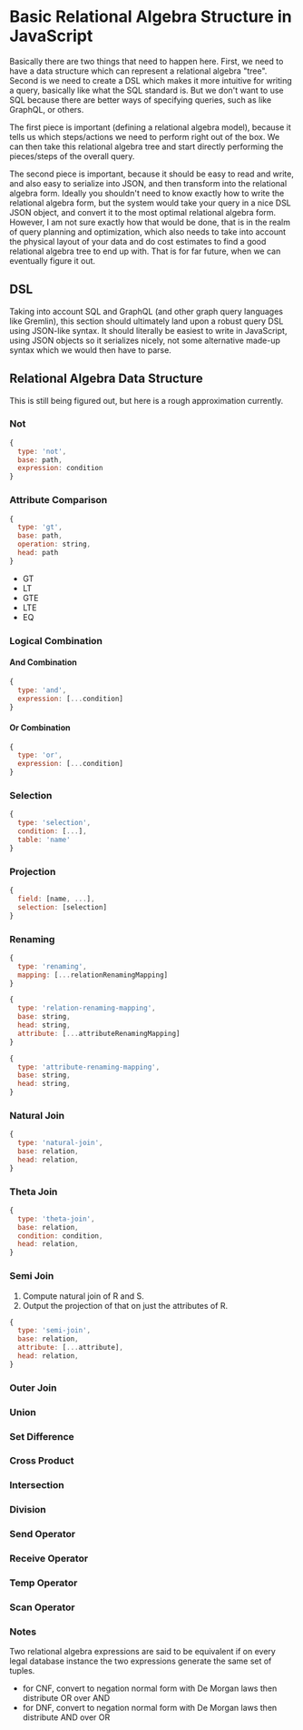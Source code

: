 
# Basic Relational Algebra Structure in JavaScript

Basically there are two things that need to happen here. First, we need to have a data structure which can represent a relational algebra "tree". Second is we need to create a DSL which makes it more intuitive for writing a query, basically like what the SQL standard is. But we don't want to use SQL because there are better ways of specifying queries, such as like GraphQL, or others.

The first piece is important (defining a relational algebra model), because it tells us which steps/actions we need to perform right out of the box. We can then take this relational algebra tree and start directly performing the pieces/steps of the overall query.

The second piece is important, because it should be easy to read and write, and also easy to serialize into JSON, and then transform into the relational algebra form. Ideally you shouldn't need to know exactly how to write the relational algebra form, but the system would take your query in a nice DSL JSON object, and convert it to the most optimal relational algebra form. However, I am not sure exactly how that would be done, that is in the realm of query planning and optimization, which also needs to take into account the physical layout of your data and do cost estimates to find a good relational algebra tree to end up with. That is for far future, when we can eventually figure it out.

## DSL

Taking into account SQL and GraphQL (and other graph query languages like Gremlin), this section should ultimately land upon a robust query DSL using JSON-like syntax. It should literally be easiest to write in JavaScript, using JSON objects so it serializes nicely, not some alternative made-up syntax which we would then have to parse.

## Relational Algebra Data Structure

This is still being figured out, but here is a rough approximation currently.

### Not

```js
{
  type: 'not',
  base: path,
  expression: condition
}
```

### Attribute Comparison

```js
{
  type: 'gt',
  base: path,
  operation: string,
  head: path
}
```

- GT
- LT
- GTE
- LTE
- EQ

### Logical Combination

#### And Combination

```js
{
  type: 'and',
  expression: [...condition]
}
```

#### Or Combination

```js
{
  type: 'or',
  expression: [...condition]
}
```

### Selection

```js
{
  type: 'selection',
  condition: [...],
  table: 'name'
}
```

### Projection

```js
{
  field: [name, ...],
  selection: [selection]
}
```

### Renaming

```js
{
  type: 'renaming',
  mapping: [...relationRenamingMapping]
}
```

```js
{
  type: 'relation-renaming-mapping',
  base: string,
  head: string,
  attribute: [...attributeRenamingMapping]
}
```

```js
{
  type: 'attribute-renaming-mapping',
  base: string,
  head: string,
}
```

### Natural Join

```js
{
  type: 'natural-join',
  base: relation,
  head: relation,
}
```

### Theta Join

```js
{
  type: 'theta-join',
  base: relation,
  condition: condition,
  head: relation,
}
```

### Semi Join

1. Compute natural join of R and S.
2. Output the projection of that on just the attributes of R.

```js
{
  type: 'semi-join',
  base: relation,
  attribute: [...attribute],
  head: relation,
}
```

### Outer Join

### Union

### Set Difference

### Cross Product

### Intersection

### Division

### Send Operator

### Receive Operator

### Temp Operator

### Scan Operator

### Notes

Two relational algebra expressions are said to be
equivalent if on every legal database instance the
two expressions generate the same set of tuples.

- for CNF, convert to negation normal form with De Morgan laws then distribute OR over AND
- for DNF, convert to negation normal form with De Morgan laws then distribute AND over OR
